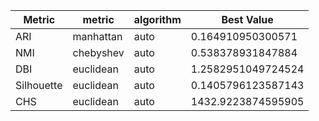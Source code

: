 | Metric | metric | algorithm | Best Value |
|---|---|---|---|
| ARI | manhattan | auto | 0.164910950300571 |
| NMI | chebyshev | auto | 0.538378931847884 |
| DBI | euclidean | auto | 1.2582951049724524 |
| Silhouette | euclidean | auto | 0.1405796123587143 |
| CHS | euclidean | auto | 1432.9223874595905 |